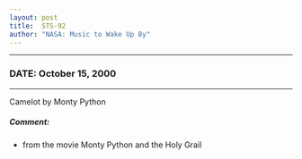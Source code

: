 ```yaml
---
layout: post
title:  STS-92
author: "NASA: Music to Wake Up By"
---
```


----
### DATE: October 15, 2000
----
Camelot by Monty Python

##### Comment:
* from the movie Monty Python and the Holy Grail

